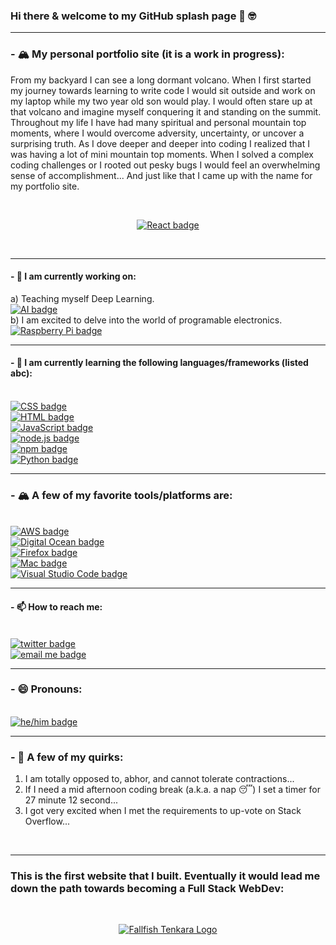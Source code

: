 ### Hi there & welcome to my GitHub splash page 👋 🤓 


---
### - 🏔 My personal portfolio site (it is a work in progress):
<p>From my backyard I can see a long dormant volcano. When I first started my journey towards learning to write code I would sit outside and work on my laptop while my two year old son
would play. I would often stare up at that volcano and imagine myself conquering it and standing on the summit. Throughout my life I have had many spiritual and personal mountain top moments, where I would overcome adversity, uncertainty, or uncover a surprising truth. As I dove deeper and deeper into coding I realized that I was having a lot of mini mountain top moments. When I solved a complex coding challenges or I rooted out pesky bugs I would feel an overwhelming sense of accomplishment... And just like that I came up with the name for my portfolio site.
</p>
<br />
<p align="center">
    <a href="https://www.mountaintopcoding.com" target="_blank">
        <img src="https://raw.githubusercontent.com/Isaac-Tait/Isaac-Tait/master/icons/react.svg" alt="React badge" style="vertical-align:top margin:6px 4px">
    </a>
</p>
<br />

---
#### - 🔭 I am currently working on: 
a) Teaching myself Deep Learning.
<br />
<a href=#>
  <img src="https://raw.githubusercontent.com/Isaac-Tait/Isaac-Tait/master/icons/ai.svg" alt="AI badge" style="vertical-align:top margin:6px 4px">
</a>
<br/>
b) I am excited to delve into the world of programable electronics.
<br />
<a href=#>
  <img src="https://raw.githubusercontent.com/Isaac-Tait/Isaac-Tait/master/icons/raspberrypi.svg" alt="Raspberry Pi badge" style="vertical-align:top margin:6px 4px">
</a>

---
#### - 🌱 I am currently learning the following languages/frameworks (listed abc):
<br />
<a href=#>
  <img src="https://raw.githubusercontent.com/Isaac-Tait/Isaac-Tait/master/icons/css3.svg" alt="CSS badge" style="vertical-align:top margin:6px 4px">
</a>
<br />
<a href=#>
  <img src="https://raw.githubusercontent.com/Isaac-Tait/Isaac-Tait/master/icons/html.svg" alt="HTML badge" style="vertical-align:top margin:6px 4px">
</a>
<br />
<a href=#>
  <img src="https://raw.githubusercontent.com/Isaac-Tait/Isaac-Tait/master/icons/js.svg" alt="JavaScript badge" style="vertical-align:top margin:6px 4px">
</a>
<br />
<a href=#>
  <img src="https://raw.githubusercontent.com/Isaac-Tait/Isaac-Tait/master/icons/nodejs_larger.svg" alt="node.js badge" style="vertical-align:top margin:6px 4px">
</a>
<br />
<a href=#>
  <img src="https://raw.githubusercontent.com/Isaac-Tait/Isaac-Tait/master/icons/npm.svg" alt="npm badge" style="vertical-align:top margin:6px 4px">
</a>
<br />
<a href=#>
  <img src="https://raw.githubusercontent.com/Isaac-Tait/Isaac-Tait/master/icons/python.svg" alt="Python badge" style="vertical-align:top margin:6px 4px">
</a>
<br />

---
### - 🏔 A few of my favorite tools/platforms are: 
<br />
<a href=#>
  <img src="https://raw.githubusercontent.com/Isaac-Tait/Isaac-Tait/master/icons/aws.svg" alt="AWS badge" style="vertical-align:top margin:6px 4px">
</a>
<br />
<a href=#>
  <img src="https://raw.githubusercontent.com/Isaac-Tait/Isaac-Tait/master/icons/digitalocean.svg" alt="Digital Ocean badge" style="vertical-align:top margin:6px 4px">
</a>
<br />
<a href=#>
  <img src="https://raw.githubusercontent.com/Isaac-Tait/Isaac-Tait/master/icons/firefox.svg" alt="Firefox badge" style="vertical-align:top margin:6px 4px">
</a>
<br />
<a href=#>
  <img src="https://raw.githubusercontent.com/Isaac-Tait/Isaac-Tait/master/icons/mac.svg" alt="Mac badge" style="vertical-align:top margin:6px 4px">
</a>
<br />
<a href=#>
  <img src="https://raw.githubusercontent.com/Isaac-Tait/Isaac-Tait/master/icons/visualstudio_code.svg" alt="Visual Studio Code badge" style="vertical-align:top margin:6px 4px">
</a>
<br />

---
#### - 📫 How to reach me:
<br />
<a href="https://twitter.com/Isaac_Tait_83" target="_blank">
  <img src="https://raw.githubusercontent.com/Isaac-Tait/Isaac-Tait/master/icons/twitter.svg" alt="twitter badge" style="vertical-align:top margin:6px 4px">
</a> 
<br />
<a href="mailto:isaac@mountaintopcoding.com">
  <img src="https://raw.githubusercontent.com/Isaac-Tait/Isaac-Tait/master/icons/email_me.svg" alt="email me badge" style="vertical-align:top margin:6px 4px">
</a> 
<br />

---
### - 😄 Pronouns: 
<br />
<a href=#>
  <img src="https://raw.githubusercontent.com/Isaac-Tait/Isaac-Tait/master/icons/hehim.svg" alt="he/him badge" style="vertical-align:top margin:6px 4px">
</a>  
<br />

---
### - 🌋 A few of my quirks: 
1) I am totally opposed to, abhor, and cannot tolerate contractions...
2) If I need a mid afternoon coding break (a.k.a. a nap 😴) I set a timer for 27 minute 12 second...
3) I got very excited when I met the requirements to up-vote on Stack Overflow...
<br />

---
### This is the first website that I built. Eventually it would lead me down the path towards becoming a Full Stack WebDev:
<br />
<p align="center">
    <a href="http://www.fallfishtenkara.com">
        <img src="https://github.com/Isaac-Tait/Isaac-Tait/blob/master/icons/FfT-logo-small.png" alt="Fallfish Tenkara Logo" style="vertical-align:top margin:6px 4px">
    </a>
</p>